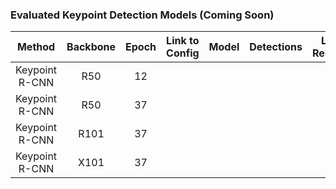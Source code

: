 ### Evaluated Keypoint Detection Models (Coming Soon)

|   Method   | Backbone | Epoch | Link to Config |  Model | Detections | LRP Results | oLRP | oLRP<sub>Loc</sub> | oLRP<sub>FP</sub> | oLRP<sub>FN</sub> | AP<sup>C</sup> | AP<sub>50</sub> | AP<sub>75</sub> | AR<sup>C</sup><sub>100</sub>|
| :---------------------------: | :-------: | :-----: | :------------: | :------: | :-----:| :----------: | :------: | :------: | :------: | :------: | :------: | :------: | :------: | :------: |
| Keypoint R-CNN | R50 | 12 | | | | | 44.8 | 12.8 | 10.8 | 18.6 | 64.0 | 86.4 | 69.3 | 71.0 |
| Keypoint R-CNN | R50 | 37 | | | | | 43.0 | 12.3 | 10.4 | 17.3 | 65.5 | 87.2 | 71.1 | 72.4 |
| Keypoint R-CNN | R101 | 37 | | | | | 42.0 | 11.9 | 9.0 | 17.8 | 66.1 | 87.4 | 72.0 | 73.1 |
| Keypoint R-CNN | X101 | 37 | | | | | 41.9 | 11.7 | 8.8 | 18.1 | 66.0 | 87.3 | 72.2 | 73.2 |
